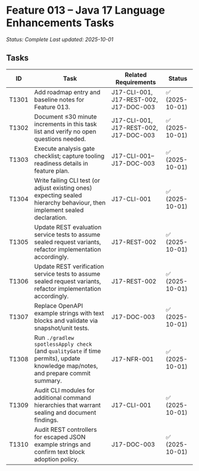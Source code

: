 # Feature 013 – Java 17 Language Enhancements Tasks

_Status: Complete_
_Last updated: 2025-10-01_

## Tasks
| ID | Task | Related Requirements | Status |
|----|------|----------------------|--------|
| T1301 | Add roadmap entry and baseline notes for Feature 013. | J17-CLI-001, J17-REST-002, J17-DOC-003 | ✅ (2025-10-01) |
| T1302 | Document ≤30 minute increments in this task list and verify no open questions needed. | J17-CLI-001, J17-REST-002, J17-DOC-003 | ✅ (2025-10-01) |
| T1303 | Execute analysis gate checklist; capture tooling readiness details in feature plan. | J17-CLI-001–J17-DOC-003 | ✅ (2025-10-01) |
| T1304 | Write failing CLI test (or adjust existing ones) expecting sealed hierarchy behaviour, then implement sealed declaration. | J17-CLI-001 | ✅ (2025-10-01) |
| T1305 | Update REST evaluation service tests to assume sealed request variants, refactor implementation accordingly. | J17-REST-002 | ✅ (2025-10-01) |
| T1306 | Update REST verification service tests to assume sealed request variants, refactor implementation accordingly. | J17-REST-002 | ✅ (2025-10-01) |
| T1307 | Replace OpenAPI example strings with text blocks and validate via snapshot/unit tests. | J17-DOC-003 | ✅ (2025-10-01) |
| T1308 | Run `./gradlew spotlessApply check` (and `qualityGate` if time permits), update knowledge map/notes, and prepare commit summary. | J17-NFR-001 | ✅ (2025-10-01) |
| T1309 | Audit CLI modules for additional command hierarchies that warrant sealing and document findings. | J17-CLI-001 | ✅ (2025-10-01) |
| T1310 | Audit REST controllers for escaped JSON example strings and confirm text block adoption policy. | J17-DOC-003 | ✅ (2025-10-01) |
